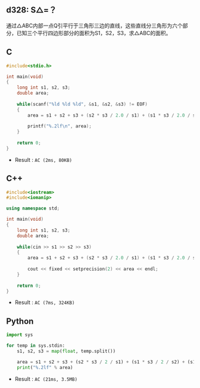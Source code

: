 ## d328: S△=？
通过△ABC内部一点Q引平行于三角形三边的直线，这些直线分三角形为六个部分，已知三个平行四边形部分的面积为S1，S2，S3，求△ABC的面积。

## C
```C
#include<stdio.h>

int main(void)
{
	long int s1, s2, s3;
	double area;
	
	while(scanf("%ld %ld %ld", &s1, &s2, &s3) != EOF)
	{
		area = s1 + s2 + s3 + (s2 * s3 / 2.0 / s1) + (s1 * s3 / 2.0 / s2) + (s1 * s2 / 2.0 / s3);
	
		printf("%.2lf\n", area);
	}
	
	return 0;
}
```
 * Result : `AC (2ms, 80KB)`

## C++
```C++
#include<iostream>
#include<iomanip>

using namespace std;

int main(void)
{
	long int s1, s2, s3;
	double area;
	
	while(cin >> s1 >> s2 >> s3)
	{
		area = s1 + s2 + s3 + (s2 * s3 / 2.0 / s1) + (s1 * s3 / 2.0 / s2) + (s1 * s2 / 2.0 / s3);
	
		cout << fixed << setprecision(2) << area << endl;
	}
	
	return 0;
}
```
 * Result : `AC (7ms, 324KB)`

## Python
```python
import sys

for temp in sys.stdin:
    s1, s2, s3 = map(float, temp.split())

    area = s1 + s2 + s3 + (s2 * s3 / 2 / s1) + (s1 * s3 / 2 / s2) + (s1 * s2 / 2 / s3)
    print("%.2lf" % area)
```
 * Result : `AC (21ms, 3.5MB)`
